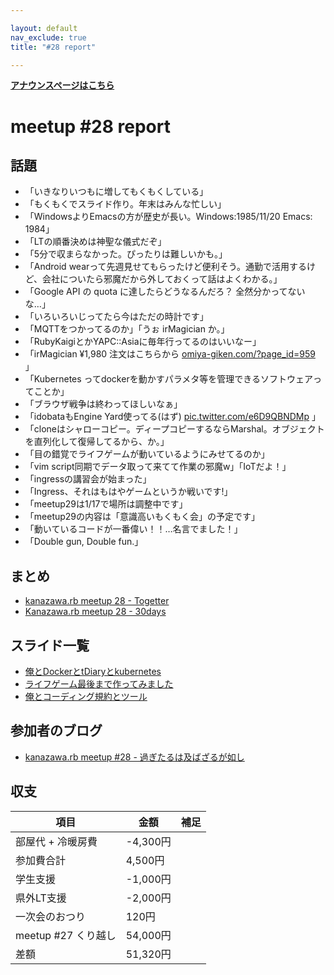 ```yaml
---

layout: default
nav_exclude: true
title: "#28 report"

---
```


<p> <a href="./"><strong>アナウンスページはこちら</strong></a></p>

meetup #28 report
==================

話題
----

-   「いきなりいつもに増してもくもくしている」
-   「もくもくでスライド作り。年末はみんな忙しい」
-   「WindowsよりEmacsの方が歴史が長い。Windows:1985/11/20 Emacs: 1984」
-   「LTの順番決めは神聖な儀式だぞ」
-   「5分で収まらなかった。ぴったりは難しいかも。」
-   「Android wearって先週見せてもらったけど便利そう。通勤で活用するけど、会社についたら邪魔だから外しておくって話はよくわかる。」
-   「Google API の quota に達したらどうなるんだろ？ 全然分かってないな…」
-   「いろいろいじってたら今はただの時計です」
-   「MQTTをつかってるのか」「うぉ irMagician か。」
-   「RubyKaigiとかYAPC::Asiaに毎年行ってるのはいいなー」
-   「irMagician ¥1,980 注文はこちらから [omiya-giken.com/?page\_id=959](http://www.omiya-giken.com/?page_id=959) 」
-   「Kubernetes ってdockerを動かすパラメタ等を管理できるソフトウェアってことか」
-   「ブラウザ戦争は終わってほしいなぁ」
-   「idobataもEngine Yard使ってる(はず) [pic.twitter.com/e6D9QBNDMp](https://twitter.com/kompiro/status/546183791358640128/photo/1) 」
-   「cloneはシャローコピー。ディープコピーするならMarshal。オブジェクトを直列化して復帰してるから、か。」
-   「目の錯覚でライフゲームが動いているようにみせてるのか」
-   「vim script同期でデータ取って来てて作業の邪魔w」「IoTだよ！」
-   「ingressの講習会が始まった」
-   「Ingress、それはもはやゲームというか戦いです!」
-   「meetup29は1/17で場所は調整中です」
-   「meetup29の内容は「意識高いもくもく会」の予定です」
-   「動いているコードが一番偉い！！…名言でました！」
-   「Double gun, Double fun.」

まとめ
------

-   [kanazawa.rb meetup 28 - Togetter](http://togetter.com/li/760568)
-   [Kanazawa.rb meetup 28 - 30days](http://30d.jp/kzrb/18)

スライド一覧
------------

-   [俺とDockerとtDiaryとkubernetes](http://www.slideshare.net/pharaohkj/dockert-diarykubernetes?ref=http://www.slideshare.net/pharaohkj)
-   [ライフゲーム最後まで作ってみました](http://www.slideshare.net/cottondesu/lifegame-42911093)
-   [俺とコーディング規約とツール](http://www.slideshare.net/pharaohkj/ss-42889366?ref=http://www.slideshare.net/pharaohkj)

参加者のブログ
--------------

-   [kanazawa.rb meetup #28 - 過ぎたるは及ばざるが如し](http://cotton-desu.hatenablog.com/entry/2014/12/23/214709)

収支
----

 | 項目                   | 金額       | 補足   |
 | ---------------------- | ---------- | ------ |
 | 部屋代 + 冷暖房費      | -4,300円   |        |
 | 参加費合計             | 4,500円    |        |
 | 学生支援               | -1,000円   |        |
 | 県外LT支援             | -2,000円   |        |
 | 一次会のおつり         | 120円      |        |
 | meetup #27 くり越し    | 54,000円   |        |
 | 差額                   | 51,320円   |        |


